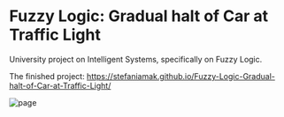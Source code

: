 # Fuzzy Logic: Gradual halt of Car at Traffic Light
University project on Ιntelligent Systems, specifically on Fuzzy Logic.

The finished project:
https://stefaniamak.github.io/Fuzzy-Logic-Gradual-halt-of-Car-at-Traffic-Light/


![page](https://user-images.githubusercontent.com/48293545/61597975-dd672980-ac1f-11e9-8765-74b8edadbe25.png)
